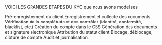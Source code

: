 VOICI LES GRANDES ETAPES DU KYC que nous avons modelises

Pré-enregistrement du client
Enregistrement et collecte des documents
Vérification de la complétude et des contrôles (identité, conformité, blacklist, etc.)
Création du compte dans le CBS
Génération des documents et signature électronique
Attribution du statut client
Blocage, déblocage, clôture de compte
Audit et journalisation

